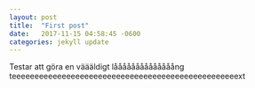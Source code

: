 ```yaml
---
layout: post
title:  "First post"
date:   2017-11-15 04:58:45 -0600
categories: jekyll update
---
```


Testar att göra en väääldigt låååååååååååååång teeeeeeeeeeeeeeeeeeeeeeeeeeeeeeeeeeeeeeeeeeeeeeeeeext